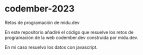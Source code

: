 # codember-2023
Retos de programación de midu.dev

En este repositorio añadiré el código que resuelve los retos de programación de la web codember.dev construida por midu.dev.

En mi caso resuelvo los datos con javascript.


